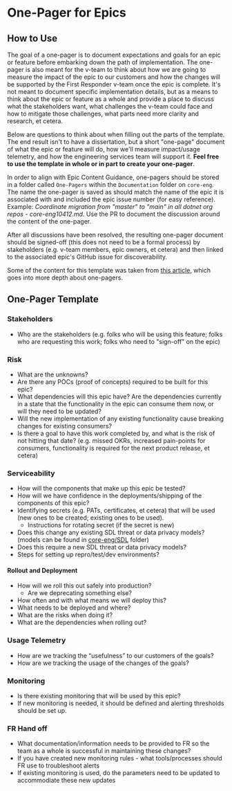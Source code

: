 # One-Pager for Epics

## How to Use

The goal of a one-pager is to document expectations and goals for an epic or feature before embarking down the path of implementation. The one-pager is also meant for the v-team to think about how we are going to measure the impact of the epic to our customers and how the changes will be supported by the First Responder v-team once the epic is complete. It's not meant to document specific implementation details, but as a means to think about the epic or feature as a whole and provide a place to discuss what the stakeholders want, what challenges the v-team could face and how to mitigate those challenges, what parts need more clarity and research, et cetera. 

Below are questions to think about when filling out the parts of the template. The end result isn't to have a dissertation, but a short "one-page" document of what the epic or feature will do, how we'll measure impact/usage telemetry, and how the engineering services team will support it. **Feel free to use the template in whole or in part to create your one-pager**. 

In order to align with Epic Content Guidance, one-pagers should be stored in a folder called `One-Pagers` within the `Documentation` folder on `core-eng`. The name the one-pager is saved as should match the name of the epic it is associated with and included the epic issue number (for easy reference). Example: *Coordinate migration from "master" to "main" in all dotnet org repos - core-eng10412.md*. Use the PR to document the discussion around the content of the one-pager. 

After all discussions have been resolved, the resulting one-pager document should be signed-off (this does not need to be a formal process) by stakeholders (e.g. v-team members, epic owners, et cetera) and then linked to the associated epic's GitHub issue for discoverability.

Some of the content for this template was taken from [this article](https://medium.com/@johnpcutler/great-one-pagers-592ebbaf80ec), which goes into more depth about one-pagers.

## One-Pager Template

### Stakeholders

- Who are the stakeholders (e.g. folks who will be using this feature; folks who are requesting this work; folks who need to "sign-off" on the epic)

### Risk

- What are the unknowns? 
- Are there any POCs (proof of concepts) required to be built for this epic? 
- What dependencies will this epic have? Are the dependencies currently in a state that the functionality in the epic can consume them now, or will they need to be updated? 
- Will the new implementation of any existing functionality cause breaking changes for existing consumers? 
- Is there a goal to have this work completed by, and what is the risk of not hitting that date? (e.g. missed OKRs, increased pain-points for consumers, functionality is required for the next product release, et cetera)

### Serviceability

- How will the components that make up this epic be tested? 
- How will we have confidence in the deployments/shipping of the components of this epic? 
- Identifying secrets (e.g. PATs, certificates, et cetera) that will be used (new ones to be created; existing ones to be used).
    - Instructions for rotating secret (if the secret is new)
- Does this change any existing SDL threat or data privacy models? (models can be found in [core-eng/SDL](https://github.com/dotnet/core-eng/SDL) folder)
- Does this require a new SDL threat or data privacy models?
- Steps for setting up repro/test/dev environments?

#### Rollout and Deployment
- How will we roll this out safely into production?
    - Are we deprecating something else?
- How often and with what means we will deploy this?
- What needs to be deployed and where?
- What are the risks when doing it?
- What are the dependencies when rolling out?

### Usage Telemetry
- How are we tracking the “usefulness” to our customers of the goals? 
- How are we tracking the usage of the changes of the goals? 

### Monitoring 
- Is there existing monitoring that will be used by this epic? 
- If new monitoring is needed, it should be defined and alerting thresholds should be set up. 

### FR Hand off
- What documentation/information needs to be provided to FR so the team as a whole is successful in maintaining these changes? 
- If you have created new monitoring rules - what tools/processes should FR use to troubleshoot alerts
- If existing monitoring is used, do the parameters need to be updated to accommodiate these new updates
